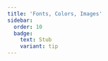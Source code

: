 ```yaml
---
title: 'Fonts, Colors, Images'
sidebar:
  order: 10
  badge:
    text: Stub
    variant: tip
---
```


 
